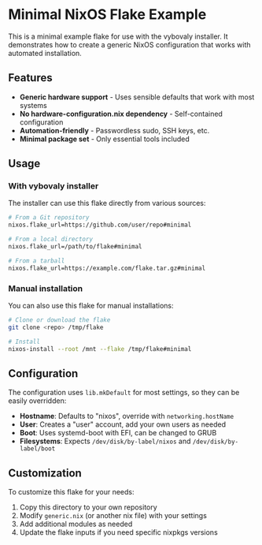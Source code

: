 # Minimal NixOS Flake Example

This is a minimal example flake for use with the vybovaly installer. It demonstrates how to create a generic NixOS configuration that works with automated installation.

## Features

- **Generic hardware support** - Uses sensible defaults that work with most systems
- **No hardware-configuration.nix dependency** - Self-contained configuration
- **Automation-friendly** - Passwordless sudo, SSH keys, etc.
- **Minimal package set** - Only essential tools included

## Usage

### With vybovaly installer

The installer can use this flake directly from various sources:

```bash
# From a Git repository
nixos.flake_url=https://github.com/user/repo#minimal

# From a local directory  
nixos.flake_url=/path/to/flake#minimal

# From a tarball
nixos.flake_url=https://example.com/flake.tar.gz#minimal
```

### Manual installation

You can also use this flake for manual installations:

```bash
# Clone or download the flake
git clone <repo> /tmp/flake

# Install
nixos-install --root /mnt --flake /tmp/flake#minimal
```

## Configuration

The configuration uses `lib.mkDefault` for most settings, so they can be easily overridden:

- **Hostname**: Defaults to "nixos", override with `networking.hostName`
- **User**: Creates a "user" account, add your own users as needed
- **Boot**: Uses systemd-boot with EFI, can be changed to GRUB
- **Filesystems**: Expects `/dev/disk/by-label/nixos` and `/dev/disk/by-label/boot`

## Customization

To customize this flake for your needs:

1. Copy this directory to your own repository
2. Modify `generic.nix` (or another nix file) with your settings
3. Add additional modules as needed
4. Update the flake inputs if you need specific nixpkgs versions
